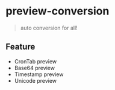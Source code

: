 # preview-conversion

> auto conversion for all!

## Feature

- CronTab preview
- Base64 preview
- Timestamp preview
- Unicode preview

